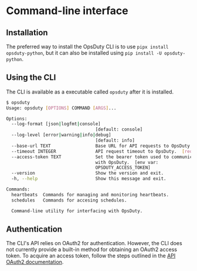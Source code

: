 # Command-line interface

## Installation

The preferred way to install the OpsDuty CLI is to use
`pipx install opsduty-python`, but it can also be installed using
`pip install -U opsduty-python`.

## Using the CLI

The CLI is available as a executable called `opsduty` after it is installed.

```bash
$ opsduty
Usage: opsduty [OPTIONS] COMMAND [ARGS]...

Options:
  --log-format [json|logfmt|console]
                                  [default: console]
  --log-level [error|warning|info|debug]
                                  [default: info]
  --base-url TEXT                 Base URL for API requests to OpsDuty.
  --timeout INTEGER               API request timeout to OpsDuty.  [required]
  --access-token TEXT             Set the bearer token used to communicate
                                  with OpsDuty.  [env var:
                                  OPSDUTY_ACCESS_TOKEN]
  --version                       Show the version and exit.
  -h, --help                      Show this message and exit.

Commands:
  heartbeats  Commands for managing and monitoring heartbeats.
  schedules   Commands for accesing schedules.

  Command-line utility for interfacing with OpsDuty.
```

## Authentication

The CLI's API relies on OAuth2 for authentication. However, the CLI does not
currently provide a built-in method for obtaining an OAuth2 access token. To
acquire an access token, follow the steps outlined in the
[API OAuth2 documentation](../api/oauth2.md).

